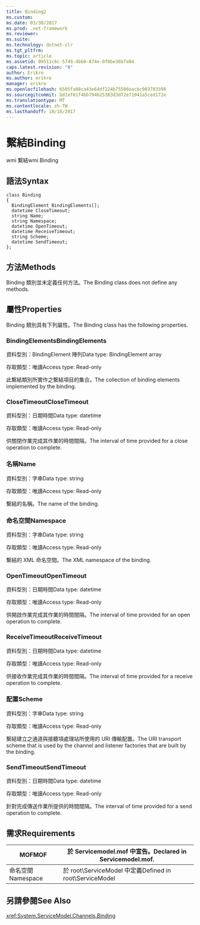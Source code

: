 ```yaml
---
title: Binding2
ms.custom: 
ms.date: 03/30/2017
ms.prod: .net-framework
ms.reviewer: 
ms.suite: 
ms.technology: dotnet-clr
ms.tgt_pltfrm: 
ms.topic: article
ms.assetid: 09511c6c-5749-4bb0-874e-0f0be36bfe04
caps.latest.revision: "8"
author: Erikre
ms.author: erikre
manager: erikre
ms.openlocfilehash: 6505fa08ca43e64df224b75500aacbc903783398
ms.sourcegitcommit: bd1ef61f4bb794b25383d3d72e71041a5ced172e
ms.translationtype: MT
ms.contentlocale: zh-TW
ms.lasthandoff: 10/18/2017
---
```

# <a name="binding"></a><span data-ttu-id="36bb7-102">繫結</span><span class="sxs-lookup"><span data-stu-id="36bb7-102">Binding</span></span>
<span data-ttu-id="36bb7-103">wmi 繫結</span><span class="sxs-lookup"><span data-stu-id="36bb7-103">wmi Binding</span></span>  
  
## <a name="syntax"></a><span data-ttu-id="36bb7-104">語法</span><span class="sxs-lookup"><span data-stu-id="36bb7-104">Syntax</span></span>  
  
```  
class Binding  
{  
  BindingElement BindingElements[];  
  datetime CloseTimeout;  
  string Name;  
  string Namespace;  
  datetime OpenTimeout;  
  datetime ReceiveTimeout;  
  string Scheme;  
  datetime SendTimeout;  
};  
```  
  
## <a name="methods"></a><span data-ttu-id="36bb7-105">方法</span><span class="sxs-lookup"><span data-stu-id="36bb7-105">Methods</span></span>  
 <span data-ttu-id="36bb7-106">Binding 類別並未定義任何方法。</span><span class="sxs-lookup"><span data-stu-id="36bb7-106">The Binding class does not define any methods.</span></span>  
  
## <a name="properties"></a><span data-ttu-id="36bb7-107">屬性</span><span class="sxs-lookup"><span data-stu-id="36bb7-107">Properties</span></span>  
 <span data-ttu-id="36bb7-108">Binding 類別具有下列屬性。</span><span class="sxs-lookup"><span data-stu-id="36bb7-108">The Binding class has the following properties.</span></span>  
  
### <a name="bindingelements"></a><span data-ttu-id="36bb7-109">BindingElements</span><span class="sxs-lookup"><span data-stu-id="36bb7-109">BindingElements</span></span>  
 <span data-ttu-id="36bb7-110">資料型別：BindingElement 陣列</span><span class="sxs-lookup"><span data-stu-id="36bb7-110">Data type: BindingElement array</span></span>  
  
 <span data-ttu-id="36bb7-111">存取類型：唯讀</span><span class="sxs-lookup"><span data-stu-id="36bb7-111">Access type: Read-only</span></span>  
  
 <span data-ttu-id="36bb7-112">此繫結類別所實作之繫結項目的集合。</span><span class="sxs-lookup"><span data-stu-id="36bb7-112">The collection of binding elements implemented by the binding.</span></span>  
  
### <a name="closetimeout"></a><span data-ttu-id="36bb7-113">CloseTimeout</span><span class="sxs-lookup"><span data-stu-id="36bb7-113">CloseTimeout</span></span>  
 <span data-ttu-id="36bb7-114">資料型別：日期時間</span><span class="sxs-lookup"><span data-stu-id="36bb7-114">Data type: datetime</span></span>  
  
 <span data-ttu-id="36bb7-115">存取類型：唯讀</span><span class="sxs-lookup"><span data-stu-id="36bb7-115">Access type: Read-only</span></span>  
  
 <span data-ttu-id="36bb7-116">供關閉作業完成其作業的時間間隔。</span><span class="sxs-lookup"><span data-stu-id="36bb7-116">The interval of time provided for a close operation to complete.</span></span>  
  
### <a name="name"></a><span data-ttu-id="36bb7-117">名稱</span><span class="sxs-lookup"><span data-stu-id="36bb7-117">Name</span></span>  
 <span data-ttu-id="36bb7-118">資料型別：字串</span><span class="sxs-lookup"><span data-stu-id="36bb7-118">Data type: string</span></span>  
  
 <span data-ttu-id="36bb7-119">存取類型：唯讀</span><span class="sxs-lookup"><span data-stu-id="36bb7-119">Access type: Read-only</span></span>  
  
 <span data-ttu-id="36bb7-120">繫結的名稱。</span><span class="sxs-lookup"><span data-stu-id="36bb7-120">The name of the binding.</span></span>  
  
### <a name="namespace"></a><span data-ttu-id="36bb7-121">命名空間</span><span class="sxs-lookup"><span data-stu-id="36bb7-121">Namespace</span></span>  
 <span data-ttu-id="36bb7-122">資料型別：字串</span><span class="sxs-lookup"><span data-stu-id="36bb7-122">Data type: string</span></span>  
  
 <span data-ttu-id="36bb7-123">存取類型：唯讀</span><span class="sxs-lookup"><span data-stu-id="36bb7-123">Access type: Read-only</span></span>  
  
 <span data-ttu-id="36bb7-124">繫結的 XML 命名空間。</span><span class="sxs-lookup"><span data-stu-id="36bb7-124">The XML namespace of the binding.</span></span>  
  
### <a name="opentimeout"></a><span data-ttu-id="36bb7-125">OpenTimeout</span><span class="sxs-lookup"><span data-stu-id="36bb7-125">OpenTimeout</span></span>  
 <span data-ttu-id="36bb7-126">資料型別：日期時間</span><span class="sxs-lookup"><span data-stu-id="36bb7-126">Data type: datetime</span></span>  
  
 <span data-ttu-id="36bb7-127">存取類型：唯讀</span><span class="sxs-lookup"><span data-stu-id="36bb7-127">Access type: Read-only</span></span>  
  
 <span data-ttu-id="36bb7-128">供開啟作業完成其作業的時間間隔。</span><span class="sxs-lookup"><span data-stu-id="36bb7-128">The interval of time provided for an open operation to complete.</span></span>  
  
### <a name="receivetimeout"></a><span data-ttu-id="36bb7-129">ReceiveTimeout</span><span class="sxs-lookup"><span data-stu-id="36bb7-129">ReceiveTimeout</span></span>  
 <span data-ttu-id="36bb7-130">資料型別：日期時間</span><span class="sxs-lookup"><span data-stu-id="36bb7-130">Data type: datetime</span></span>  
  
 <span data-ttu-id="36bb7-131">存取類型：唯讀</span><span class="sxs-lookup"><span data-stu-id="36bb7-131">Access type: Read-only</span></span>  
  
 <span data-ttu-id="36bb7-132">供接收作業完成其作業的時間間隔。</span><span class="sxs-lookup"><span data-stu-id="36bb7-132">The interval of time provided for a receive operation to complete.</span></span>  
  
### <a name="scheme"></a><span data-ttu-id="36bb7-133">配置</span><span class="sxs-lookup"><span data-stu-id="36bb7-133">Scheme</span></span>  
 <span data-ttu-id="36bb7-134">資料型別：字串</span><span class="sxs-lookup"><span data-stu-id="36bb7-134">Data type: string</span></span>  
  
 <span data-ttu-id="36bb7-135">存取類型：唯讀</span><span class="sxs-lookup"><span data-stu-id="36bb7-135">Access type: Read-only</span></span>  
  
 <span data-ttu-id="36bb7-136">繫結建立之通道與接聽項處理站所使用的 URI 傳輸配置。</span><span class="sxs-lookup"><span data-stu-id="36bb7-136">The URI transport scheme that is used by the channel and listener factories that are built by the binding.</span></span>  
  
### <a name="sendtimeout"></a><span data-ttu-id="36bb7-137">SendTimeout</span><span class="sxs-lookup"><span data-stu-id="36bb7-137">SendTimeout</span></span>  
 <span data-ttu-id="36bb7-138">資料型別：日期時間</span><span class="sxs-lookup"><span data-stu-id="36bb7-138">Data type: datetime</span></span>  
  
 <span data-ttu-id="36bb7-139">存取類型：唯讀</span><span class="sxs-lookup"><span data-stu-id="36bb7-139">Access type: Read-only</span></span>  
  
 <span data-ttu-id="36bb7-140">針對完成傳送作業所提供的時間間隔。</span><span class="sxs-lookup"><span data-stu-id="36bb7-140">The interval of time provided for a send operation to complete.</span></span>  
  
## <a name="requirements"></a><span data-ttu-id="36bb7-141">需求</span><span class="sxs-lookup"><span data-stu-id="36bb7-141">Requirements</span></span>  
  
|<span data-ttu-id="36bb7-142">MOF</span><span class="sxs-lookup"><span data-stu-id="36bb7-142">MOF</span></span>|<span data-ttu-id="36bb7-143">於 Servicemodel.mof 中宣告。</span><span class="sxs-lookup"><span data-stu-id="36bb7-143">Declared in Servicemodel.mof.</span></span>|  
|---------|-----------------------------------|  
|<span data-ttu-id="36bb7-144">命名空間</span><span class="sxs-lookup"><span data-stu-id="36bb7-144">Namespace</span></span>|<span data-ttu-id="36bb7-145">於 root\ServiceModel 中定義</span><span class="sxs-lookup"><span data-stu-id="36bb7-145">Defined in root\ServiceModel</span></span>|  
  
## <a name="see-also"></a><span data-ttu-id="36bb7-146">另請參閱</span><span class="sxs-lookup"><span data-stu-id="36bb7-146">See Also</span></span>  
 <xref:System.ServiceModel.Channels.Binding>
